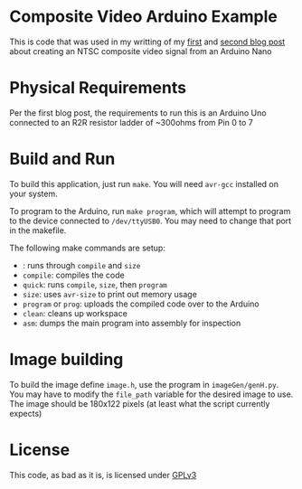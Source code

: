 # Composite Video Arduino Example

This is code that was used in my writting of my [first](https://blogs.electro707.com/electronics/2024/06/18/Arduino-Composite-Video.html) and [second blog post](https://blogs.electro707.com/electronics/2024/06/24/Arduino-Composite-Video-Part2.html) about creating an NTSC composite video signal from an Arduino Nano

# Physical Requirements

Per the first blog post, the requirements to run this is an Arduino Uno connected to an R2R resistor ladder of ~300ohms from Pin 0 to 7

# Build and Run
To build this application, just run `make`. You will need `avr-gcc` installed on your system.

To program to the Arduino, run `make program`, which will attempt to program to the device connected to `/dev/ttyUSB0`. You may need to change that port in the makefile.

The following make commands are setup:
- <nothing>: runs through `compile` and `size`
- `compile`: compiles the code
- `quick`: runs `compile`, `size`, then `program`
- `size`: uses `avr-size` to print out memory usage
- `program` or `prog`: uploads the compiled code over to the Arduino
- `clean`: cleans up workspace
- `asm`: dumps the main program into assembly for inspection

# Image building
To build the image define `image.h`, use the program in `imageGen/genH.py`. You may have to modify the `file_path` variable for the desired image to use. The image should be 180x122 pixels (at least what the script currently expects)

# License

This code, as bad as it is, is licensed under [GPLv3](LICENSE.md)
